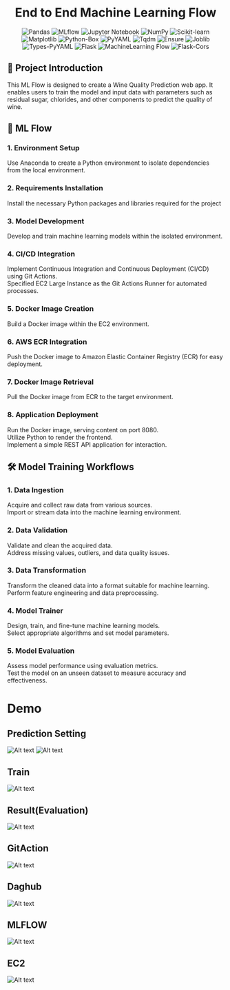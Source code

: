 <div align="center">

<h1> End to End Machine Learning Flow </h1>

![Pandas](https://img.shields.io/badge/Pandas-1.3.3-blue)
![MLflow](https://img.shields.io/badge/MLflow-2.2.2-brightgreen)
![Jupyter Notebook](https://img.shields.io/badge/Notebook-7.0.1-orange)
![NumPy](https://img.shields.io/badge/NumPy-1.21.2-blue)
![Scikit-learn](https://img.shields.io/badge/Scikit--learn-0.24.2-brightgreen)
![Matplotlib](https://img.shields.io/badge/Matplotlib-3.4.3-blue)
![Python-Box](https://img.shields.io/badge/Python--Box-6.0.2-brightgreen)
![PyYAML](https://img.shields.io/badge/PyYAML-5.4.1-orange)
![Tqdm](https://img.shields.io/badge/Tqdm-4.62.3-yellow)
![Ensure](https://img.shields.io/badge/Ensure-1.0.2-yellow)
![Joblib](https://img.shields.io/badge/Joblib-1.0.1-blue)
![Types-PyYAML](https://img.shields.io/badge/Types--PyYAML-1.3.0-orange)
![Flask](https://img.shields.io/badge/Flask-2.1.1-blue)
![MachineLearning Flow](https://img.shields.io/badge/MachineLearning%20Flow-1.0.0-blue)
![Flask-Cors](https://img.shields.io/badge/Flask--Cors-3.1.1-green)

</div>

## 🌱 Project Introduction
This ML Flow is designed to create a Wine Quality Prediction web app. It enables users to train the model and input data with parameters such as residual sugar, chlorides, and other components to predict the quality of wine.

<h2>📝 ML Flow</h2>

<h3>1. Environment Setup</h3>
<p>Use Anaconda to create a Python environment to isolate dependencies from the local environment.</p>
<h3>2. Requirements Installation</h3>
<p>Install the necessary Python packages and libraries required for the project</p>

<h3>3. Model Development</h3>
<p>Develop and train machine learning models within the isolated environment.</p>

<h3>4. CI/CD Integration</h3>
<p>Implement Continuous Integration and Continuous Deployment (CI/CD) using Git Actions. <br>
Specified EC2 Large Instance as the Git Actions Runner for automated processes.</p>

<h3>5. Docker Image Creation</h3>
<p>Build a Docker image within the EC2 environment.</p>

<h3>6. AWS ECR Integration</h3>
<p>Push the Docker image to Amazon Elastic Container Registry (ECR) for easy deployment.</p>

<h3>7. Docker Image Retrieval</h3>
<p>Pull the Docker image from ECR to the target environment.</p>

<h3>8. Application Deployment</h3>
<p>Run the Docker image, serving content on port 8080.<br>
Utilize Python to render the frontend.<br>
Implement a simple REST API application for interaction.</p>


<h2>🛠️ Model Training Workflows</h2>


<h3>1. Data Ingestion</h3>

<p>Acquire and collect raw data from various sources. <br>
Import or stream data into the machine learning environment.</p>

<h3>2. Data Validation</h3>

<p>
Validate and clean the acquired data. <br>
Address missing values, outliers, and data quality issues. </p>

<h3>3. Data Transformation</h3>

<p>Transform the cleaned data into a format suitable for machine learning. <br>
Perform feature engineering and data preprocessing.</br>

<h3>4. Model Trainer</h3>

<p>Design, train, and fine-tune machine learning models. <br>
Select appropriate algorithms and set model parameters.</p>

<h3>5. Model Evaluation</h3>
<p>Assess model performance using evaluation metrics. <br>
Test the model on an unseen dataset to measure accuracy and effectiveness.</p>

# Demo

## Prediction Setting
![Alt text](https://github.com/xiayulin123/End-to-End-ML/blob/main/demo1.png)
![Alt text](https://github.com/xiayulin123/End-to-End-ML/blob/main/demo2.png)

## Train

![Alt text](https://github.com/xiayulin123/End-to-End-ML/blob/main/train.png)

## Result(Evaluation)
![Alt text](https://github.com/xiayulin123/End-to-End-ML/blob/main/results.png)

## GitAction

![Alt text](https://github.com/xiayulin123/End-to-End-ML/blob/main/gitactions.png)


## Daghub

![Alt text](https://github.com/xiayulin123/End-to-End-ML/blob/main/daghub.png)

## MLFLOW

![Alt text](https://github.com/xiayulin123/End-to-End-ML/blob/main/mlflow.png)

## EC2
![Alt text](https://github.com/xiayulin123/End-to-End-ML/blob/main/ec2.png)

